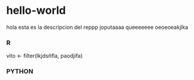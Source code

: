 # hello-world
hola esta es la descripcion del reppp
joputaaaa queeeeeee oeoeoeakjlka

### R
vito <- filter(lkjdsñfla, paodjifa)



### PYTHON


